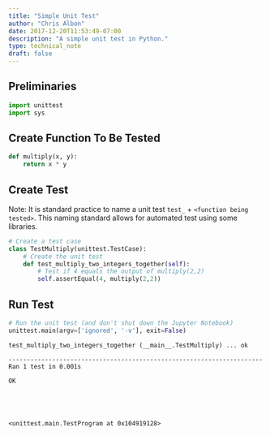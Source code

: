 ```yaml
---
title: "Simple Unit Test"
author: "Chris Albon"
date: 2017-12-20T11:53:49-07:00
description: "A simple unit test in Python."
type: technical_note
draft: false
---
```

## Preliminaries


```python
import unittest
import sys
```

## Create Function To Be Tested


```python
def multiply(x, y):
    return x * y
```

## Create Test

Note: It is standard practice to name a unit test `test_` + `<function being tested>`. This naming standard allows for automated test using some libraries.


```python
# Create a test case
class TestMultiply(unittest.TestCase):
    # Create the unit test
    def test_multiply_two_integers_together(self):
        # Test if 4 equals the output of multiply(2,2)
        self.assertEqual(4, multiply(2,2))
```

## Run Test


```python
# Run the unit test (and don't shut down the Jupyter Notebook)
unittest.main(argv=['ignored', '-v'], exit=False)
```

    test_multiply_two_integers_together (__main__.TestMultiply) ... ok
    
    ----------------------------------------------------------------------
    Ran 1 test in 0.001s
    
    OK





    <unittest.main.TestProgram at 0x104919128>


